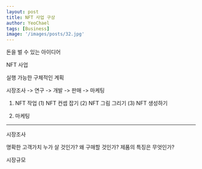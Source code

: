 ```yaml
---
layout: post
title: NFT 사업 구상
author: YeoChael
tags: [Business]
image: '/images/posts/32.jpg'
---
```




돈을 벌 수 있는 아이디어

NFT 사업


실행 가능한 구체적인 계획

시장조사 -> 연구 -> 개발 -> 판매 -> 마케팅

1. NFT 작업
(1) NFT 컨셉 잡기
(2) NFT 그림 그리기
(3) NFT 생성하기

2. 마케팅


-----

시장조사

명확한 고객가치
누가 살 것인가? 왜 구매할 것인가? 제품의 특징은 무엇인가?

시장규모








